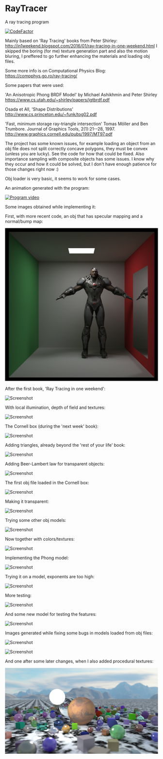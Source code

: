 # RayTracer
A ray tracing program

[![CodeFactor](https://www.codefactor.io/repository/github/aromanro/raytracer/badge)](https://www.codefactor.io/repository/github/aromanro/raytracer)

Mainly based on 'Ray Tracing' books from Peter Shirley: http://in1weekend.blogspot.com/2016/01/ray-tracing-in-one-weekend.html
I skipped the boring (for me) texture generation part and also the motion bluring, I preffered to go further enhancing the materials and loading obj files.

Some more info is on Computational Physics Blog: https://compphys.go.ro/ray-tracing/

Some papers that were used:

'An Anisotropic Phong BRDF Model' by Michael Ashikhmin and Peter Shirley
https://www.cs.utah.edu/~shirley/papers/jgtbrdf.pdf

Osada et All, 'Shape Distributions'
http://www.cs.princeton.edu/~funk/tog02.pdf

'Fast, minimum storage ray-triangle intersection'
Tomas Möller and Ben Trumbore. 
Journal of Graphics Tools, 2(1):21--28, 1997. 
http://www.graphics.cornell.edu/pubs/1997/MT97.pdf

The project has some known issues, for example loading an object from an obj file does not split correctly concave polygons, they must be convex (unless you are lucky). See the code for how that could be fixed.
Also importance sampling with composite objects has some issues. I know why they occur and how it could be solved, but I don't have enough patience for those changes right now :)

Obj loader is very basic, it seems to work for some cases.

An animation generated with the program:

[![Program video](https://img.youtube.com/vi/3Q8dKi9WyLM/0.jpg)](https://youtu.be/3Q8dKi9WyLM)

Some images obtained while implementing it:

First, with more recent code, an obj that has specular mapping and a normal/bump map:

![Screenshot](img/bump.png)

After the first book, 'Ray Tracing in one weekend':

![Screenshot](img/RayTracing4000spp.png)

With local illumination, depth of field and textures:

![Screenshot](img/LocalIllumination.png)

The Cornell box (during the 'next week' book):

![Screenshot](img/CornellBox.png)

Adding triangles, already beyond the 'rest of your life' book:

![Screenshot](img/triangle.png)

Adding Beer-Lambert law for transparent objects:

![Screenshot](img/BeerLambert.png)

The first obj file loaded in the Cornell box:

![Screenshot](img/monkey.png)

Making it transparent:

![Screenshot](img/transparentmonkey.png)

Trying some other obj models:

![Screenshot](img/car.png)

Now together with colors/textures:

![Screenshot](img/indian.png)

Implementing the Phong model:

![Screenshot](img/Phong.png)

Trying it on a model, exponents are too high:

![Screenshot](img/IndianPhong.png)

More testing:

![Screenshot](img/carphong.png)

And some new model for testing the features:

![Screenshot](img/newcarphong.png)

Images generated while fixing some bugs in models loaded from obj files:

![Screenshot](img/metallic_angel.png)

![Screenshot](img/glass_angel.png)

And one after some later changes, when I also added procedural textures:

![Screenshot](img/marble.png)

